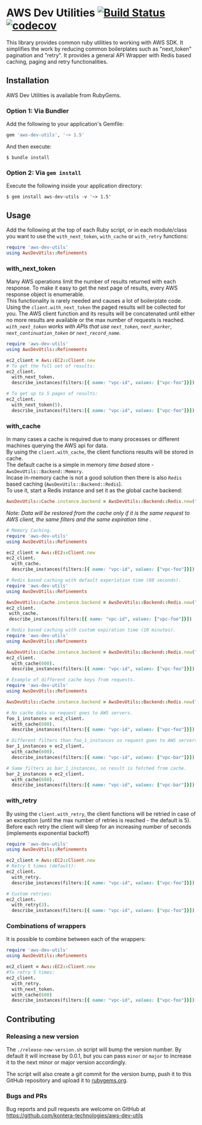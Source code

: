 # AWS Dev Utilities [![Build Status](https://travis-ci.org/kontera-technologies/aws-dev-utils.svg?branch=master)](https://travis-ci.org/kontera-technologies/aws-dev-utils) [![codecov](https://codecov.io/gh/kontera-technologies/aws-dev-utils/branch/master/graph/badge.svg)](https://codecov.io/gh/kontera-technologies/aws-dev-utils)

This library provides common ruby utilities to working with AWS SDK. It simplifies the work by reducing common boilerplates such as "next_token" pagination and "retry".
It provides a general API Wrapper with Redis based caching, paging and retry functionalities.

## Installation
AWS Dev Utilities is available from RubyGems.  

### Option 1: Via Bundler
Add the following to your application's Gemfile:
```ruby
gem 'aws-dev-utils', '~> 1.5'
```
And then execute:
```
$ bundle install
```
### Option 2: Via `gem install`
Execute the following inside your application directory:
```
$ gem install aws-dev-utils -v '~> 1.5'
```
## Usage
Add the following at the top of each Ruby script, or in each module/class you want to use the `with_next_token`, `with_cache` or `with_retry` functions:
```ruby
require 'aws-dev-utils'
using AwsDevUtils::Refinements
```

### with_next_token
Many AWS operations limit the number of results returned with each response. To make it easy to get the next page of results, every AWS response object is enumerable.  
This functionality is rarely needed and causes a lot of boilerplate code.  
Using the `client.with_next_token` the paged results will be collected for you.
The AWS client function and its results will be concatenated until either no more results are available or the max number of requests is reached.  
_`with_next_token` works with APIs that use `next_token`, `next_marker`, `next_continuation_token` or `next_record_name`._

```ruby
require 'aws-dev-utils'
using AwsDevUtils::Refinements

ec2_client = Aws::EC2::Client.new
# To get the full set of results:
ec2_client.
  with_next_token.
  describe_instances(filters:[{ name: "vpc-id", values: ["vpc-foo"]}])

# To get up to 5 pages of results:
ec2_client.
  with_next_token(5).
  describe_instances(filters:[{ name: "vpc-id", values: ["vpc-foo"]}])
```

### with_cache
In many cases a cache is required due to many processes or different machines querying the AWS api for data.  
By using the `client.with_cache`, the client functions results will be stored in cache.  
The default cache is a simple in memory *time based* store - `AwsDevUtils::Backend::Memory`.  
Incase in-memory cache is not a good solution then there is  also `Redis` based caching (`AwsDevUtils::Backend::Redis`).  
To use it, start a Redis instance and set it as the global cache backend:
```ruby
AwsDevUtils::Cache.instance.backend = AwsDevUtils::Backend::Redis.new("redis-url")
```

_Note: Data will be restored from the cache only if it is the same request to AWS client, the same filters and the same expiration time ._

```ruby
# Memory Caching.
require 'aws-dev-utils'
using AwsDevUtils::Refinements

ec2_client = Aws::EC2::Client.new
ec2_client.
  with_cache.
  describe_instances(filters:[{ name: "vpc-id", values: ["vpc-foo"]}])
```

```ruby
# Redis based caching with default experiation time (60 seconds).
require 'aws-dev-utils'
using AwsDevUtils::Refinements

AwsDevUtils::Cache.instance.backend = AwsDevUtils::Backend::Redis.new("redis-url")
ec2_client.
 with_cache.
 describe_instances(filters:[{ name: "vpc-id", values: ["vpc-foo"]}])
```

```ruby
# Redis based caching with custom expiration time (10 minutes).
require 'aws-dev-utils'
using AwsDevUtils::Refinements

AwsDevUtils::Cache.instance.backend = AwsDevUtils::Backend::Redis.new("redis-url")
ec2_client.
  with_cache(600).
  describe_instances(filters:[{ name: "vpc-id", values: ["vpc-foo"]}])
```

```ruby
# Example of different cache keys from requests.
require 'aws-dev-utils'
using AwsDevUtils::Refinements

AwsDevUtils::Cache.instance.backend = AwsDevUtils::Backend::Redis.new("redis-url")

# No cache data so request goes to AWS servers.
foo_1_instances = ec2_client.
  with_cache(600).
  describe_instances(filters:[{ name: "vpc-id", values: ["vpc-foo"]}])

# Different filters than foo_1_instances so request goes to AWS servers.
bar_1_instances = ec2_client.
  with_cache(600).
  describe_instances(filters:[{ name: "vpc-id", values: ["vpc-bar"]}])

# Same filters as bar_1_instances, so result is fetched from cache.
bar_2_instances = ec2_client.
  with_cache(600).
  describe_instances(filters:[{ name: "vpc-id", values: ["vpc-bar"]}])
```

### with_retry
By using the `client.with_retry`, the client functions will be retried in case of an exception (until the max number of retries is reached - the default is 5).  
Before each retry the client will sleep for an increasing number of seconds (implements exponential backoff)
```ruby
require 'aws-dev-utils'
using AwsDevUtils::Refinements

ec2_client = Aws::EC2::Client.new
# Retry 5 times (default):
ec2_client.
  with_retry.
  describe_instances(filters:[{ name: "vpc-id", values: ["vpc-foo"]}])

# Custom retries:
ec2_client.
  with_retry(3).
  describe_instances(filters:[{ name: "vpc-id", values: ["vpc-foo"]}])
```

### Combinations of wrappers
It is possible to combine between each of the wrappers:
```ruby
require 'aws-dev-utils'
using AwsDevUtils::Refinements

ec2_client = Aws::EC2::Client.new
#To retry 5 times:
ec2_client.
  with_retry.
  with_next_token.
  with_cache(600)
  describe_instances(filters:[{ name: "vpc-id", values: ["vpc-foo"]}])
```

## Contributing

### Releasing a new version
The `./release-new-version.sh` script will bump the version number. By default it will
increase by 0.0.1, but you can pass `minor` or `major` to increase it to the next
minor or major version accordingly.

The script will also create a git commit for the version bump, push it to this
GitHub repository and upload it to [rubygems.org](https://rubygems.org).

### Bugs and PRs
Bug reports and pull requests are welcome on GitHub at https://github.com/kontera-technologies/aws-dev-utils
